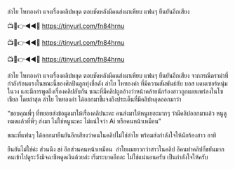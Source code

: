 ลำไย ไหทองคำ แจงเรื่องคลิปหลุด ตอบชัดหลังมีคนส่งมาเพียบ แฟนๆ ยืนยันอีกเสียง

📺📱👉◄◄🔴  https://tinyurl.com/fn84hrnu

📺📱👉◄◄🔴  https://tinyurl.com/fn84hrnu

📺📱👉◄◄🔴  https://tinyurl.com/fn84hrnu

ลำไย ไหทองคำ แจงเรื่องคลิปหลุด ตอบชัดหลังมีคนส่งมาเพียบ แฟนๆ ยืนยันอีกเสียง
จากกรณีดราม่าที่กำลังร้อนแรงในขณะนี้ของศิลปินลูกทุ่งชื่อดัง ลำไย ไหทองคำ ที่มีความสัมพันธ์กับ บอส แดนเซอร์หนุ่มในวง และมีการพูดถึงเรื่องคลิปลับกัน ขณะที่มีคลิปถูกอ้างว่าหน้าคล้ายนักร้องสาวถูกเผยแพร่ลงในโซเชียล โดยล่าสุด ลำไย ไหทองคำ ได้ออกมาชี้แจงถึงประเด็นที่มีคลิปหลุดออกมาว่า

“ขอบคุณพี่ๆ ที่ทยอยส่งข้อมูลมาให้เรื่องคลิปนะคะ คนส่งมาให้หนูเยอะมากๆ ว่ามีคลิปออกมาแล้ว หนูดูหมดแล้วที่พี่ๆ ส่งมา ไม่ใช่หนูนะคะ ไม่แน่ใจว่า Ai หรือคนหน้าเหมือน”


ขณะที่แฟนๆ ได้ออกมายืนยันอีกเสียงว่าคนในคลิปไม่ใช่ลำไย พร้อมส่งกำลังใจให้นักร้องสาว อาทิ


ยืนยันไม่ใช่ค่ะ ส่วนนึง ai อีกส่วนคนหน้าเหมือน  ลำใยผมยาวกว่าสาวในคลิป อีคนทำคลิปก็ขยันมาก คนเข้าไปดูระวังมิจฉาชีพดูดเงินด้วยล่ะ เริ่มระบาดอีกละ
ไม่ใช่แน่นอนครับ เป็นกำลังใจให้ครับ
